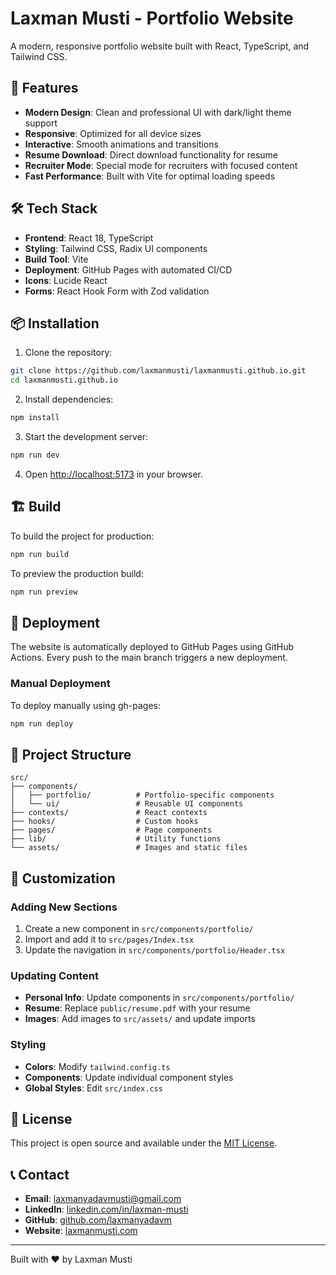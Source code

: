 # Laxman Musti - Portfolio Website

A modern, responsive portfolio website built with React, TypeScript, and Tailwind CSS.

## 🚀 Features

- **Modern Design**: Clean and professional UI with dark/light theme support
- **Responsive**: Optimized for all device sizes
- **Interactive**: Smooth animations and transitions
- **Resume Download**: Direct download functionality for resume
- **Recruiter Mode**: Special mode for recruiters with focused content
- **Fast Performance**: Built with Vite for optimal loading speeds

## 🛠️ Tech Stack

- **Frontend**: React 18, TypeScript
- **Styling**: Tailwind CSS, Radix UI components
- **Build Tool**: Vite
- **Deployment**: GitHub Pages with automated CI/CD
- **Icons**: Lucide React
- **Forms**: React Hook Form with Zod validation

## 📦 Installation

1. Clone the repository:
```bash
git clone https://github.com/laxmanmusti/laxmanmusti.github.io.git
cd laxmanmusti.github.io
```

2. Install dependencies:
```bash
npm install
```

3. Start the development server:
```bash
npm run dev
```

4. Open [http://localhost:5173](http://localhost:5173) in your browser.

## 🏗️ Build

To build the project for production:

```bash
npm run build
```

To preview the production build:

```bash
npm run preview
```

## 🚀 Deployment

The website is automatically deployed to GitHub Pages using GitHub Actions. Every push to the main branch triggers a new deployment.

### Manual Deployment

To deploy manually using gh-pages:

```bash
npm run deploy
```

## 📁 Project Structure

```
src/
├── components/
│   ├── portfolio/          # Portfolio-specific components
│   └── ui/                 # Reusable UI components
├── contexts/               # React contexts
├── hooks/                  # Custom hooks
├── pages/                  # Page components
├── lib/                    # Utility functions
└── assets/                 # Images and static files
```

## 🎨 Customization

### Adding New Sections

1. Create a new component in `src/components/portfolio/`
2. Import and add it to `src/pages/Index.tsx`
3. Update the navigation in `src/components/portfolio/Header.tsx`

### Updating Content

- **Personal Info**: Update components in `src/components/portfolio/`
- **Resume**: Replace `public/resume.pdf` with your resume
- **Images**: Add images to `src/assets/` and update imports

### Styling

- **Colors**: Modify `tailwind.config.ts`
- **Components**: Update individual component styles
- **Global Styles**: Edit `src/index.css`

## 📄 License

This project is open source and available under the [MIT License](LICENSE).

## 📞 Contact

- **Email**: laxmanyadavmusti@gmail.com
- **LinkedIn**: [linkedin.com/in/laxman-musti](https://linkedin.com/in/laxman-musti/)
- **GitHub**: [github.com/laxmanyadavm](https://github.com/laxmanyadavm)
- **Website**: [laxmanmusti.com](https://laxmanmusti.com)

---

Built with ❤️ by Laxman Musti